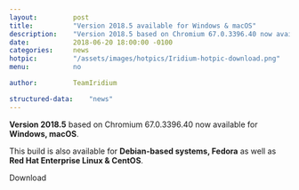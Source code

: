 ```yaml
---
layout: 		post
title:			"Version 2018.5 available for Windows & macOS"
description:	"Version 2018.5 based on Chromium 67.0.3396.40 now available for Windows, macOS."
date:			2018-06-20 18:00:00 -0100
categories:		news
hotpic:			"/assets/images/hotpics/Iridium-hotpic-download.png"
menu:			no

author:			TeamIridium

structured-data:	"news"
---
```


**Version 2018.5** based on Chromium 67.0.3396.40 now available for **Windows, macOS**.   

This build is also available for **Debian-based systems, Fedora** as well as **Red Hat Enterprise Linux & CentOS**.    

<a id="download-parser2" class="button download" title="download Iridium Browser">Download</a>